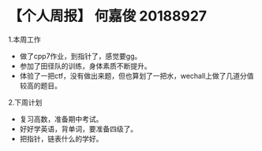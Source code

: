 # 【个人周报】 何嘉俊 20188927


1.本周工作
  * 做了cpp7作业，到指针了，感觉要gg。
  * 参加了田径队的训练，身体素质不断提升。
  * 体验了一把ctf，没有做出来题，但也算划了一把水，wechall上做了几道分值较高的题目。


2.下周计划
  * 复习高数，准备期中考试。
  * 好好学英语，背单词，要准备四级了。
  * 把指针，链表什么的学好。



